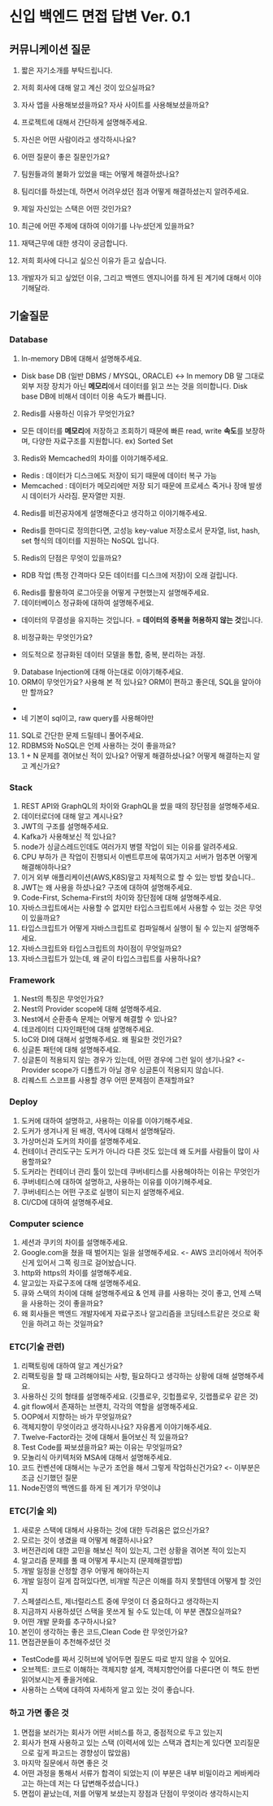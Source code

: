 # 신입 백엔드 면접 답변 Ver. 0.1

## 커뮤니케이션 질문

1. 짧은 자기소개를 부탁드립니다.
2. 저희 회사에 대해 알고 계신 것이 있으실까요?
3. 자사 앱을 사용해보셨을까요? 자사 사이트를 사용해보셨을까요?
4. 프로젝트에 대해서 간단하게 설명해주세요.
5. 자신은 어떤 사람이라고 생각하시나요?
6. 어떤 질문이 좋은 질문인가요?
7. 팀원들과의 불화가 있었을 때는 어떻게 해결하셨나요?
8. 팀리더를 하셨는데, 하면서 어려우셨던 점과 어떻게 해결하셨는지 알려주세요.

9. 제일 자신있는 스택은 어떤 것인가요?
10. 최근에 어떤 주제에 대하여 이야기를 나누셨던게 있을까요?
11. 재택근무에 대한 생각이 궁금합니다.
12. 저희 회사에 다니고 싶으신 이유가 듣고 싶습니다.
13. 개발자가 되고 싶었던 이유, 그리고 백엔드 엔지니어를 하게 된 계기에 대해서 이야기해달라.

## 기술질문

### Database

1. In-memory DB에 대해서 설명해주세요.
- Disk base DB (일반 DBMS / MYSQL, ORACLE) <-> In memory DB
말 그대로 외부 저장 장치가 아닌 **메모리**에서 데이터를 읽고 쓰는 것을 의미합니다. Disk base DB에 비해서 데이터 이용 속도가 빠릅니다.

2. Redis를 사용하신 이유가 무엇인가요?
- 모든 데이터를 **메모리**에 저장하고 조회하기 때문에 빠른 read, write **속도**를 보장하며, 다양한 자료구조를 지원합니다.
ex) Sorted Set
3. Redis와 Memcached의 차이를 이야기해주세요.
- Redis : 데이터가 디스크에도 저장이 되기 때문에 데이터 복구 가능
- Memcached : 데이터가 메모리에만 저장 되기 때문에 프로세스 죽거나 장애 
발생 시 데이터가 사라짐. 문자열만 지원.

4. Redis를 비전공자에게 설명해준다고 생각하고 이야기해주세요.
- Redis를 한마디로 정의한다면, 고성능 key-value 저장소로서 문자열, list, hash, set
형식의 데이터를 지원하는 NoSQL 입니다.
5. Redis의 단점은 무엇이 있을까요?
- RDB 작업 (특정 간격마다 모든 데이터를 디스크에 저장)이 오래 걸립니다.
6. Redis를 활용하여 로그아웃을 어떻게 구현했는지 설명해주세요.
7. 데이터베이스 정규화에 대하여 설명해주세요.
- 데이터의 무결성을 유지하는 것입니다. = **데이터의 중복을 허용하지 않는 것**입니다.
8. 비정규화는 무엇인가요?
- 의도적으로 정규화된 데이터 모델을 통합, 중복, 분리하는 과정.
9. Database Injection에 대해 아는대로 이야기해주세요.
10. ORM이 무엇인가요? 사용해 본 적 있나요? ORM이 편하고 좋은데, SQL을 알아야만 할까요?
- 
- 네 기본이 sql이고, raw query를 사용해야만 
11. SQL로 간단한 문제 드릴테니 풀어주세요.
12. RDBMS와 NoSQL은 언제 사용하는 것이 좋을까요?
13. 1 + N 문제를 겪어보신 적이 있나요? 어떻게 해결하셨나요? 어떻게 해결하는지 알고 계신가요?

### Stack

1. REST API와 GraphQL의 차이와 GraphQL을 썼을 때의 장단점을 설명해주세요.
2. 데이터로더에 대해 알고 계시나요?
3. JWT의 구조를 설명해주세요.
4. Kafka가 사용해보신 적 있나요?
5. node가 싱글스레드인데도 여러가지 병렬 작업이 되는 이유를 알려주세요.
6. CPU 부하가 큰 작업이 진행되서 이벤트루프에 묶여가지고 서버가 멈추면 어떻게 해결해야하나요?
7. 이거 외부 애플리케이션(AWS,K8S)말고 자체적으로 할 수 있는 방법 찾습니다..
8. JWT는 왜 사용을 하셨나요? 구조에 대하여 설명해주세요.
9. Code-First, Schema-First의 차이와 장단점에 대해 설명해주세요.
10. 자바스크립트에서는 사용할 수 없지만 타입스크립트에서 사용할 수 있는 것은 무엇이 있을까요?
11. 타입스크립트가 어떻게 자바스크립트로 컴파일해서 실행이 될 수 있는지 설명해주세요.
12. 자바스크립트와 타입스크립트의 차이점이 무엇일까요?
13. 자바스크립트가 있는데, 왜 굳이 타입스크립트를 사용하나요?

### Framework

1. Nest의 특징은 무엇인가요?
2. Nest의 Provider scope에 대해 설명해주세요.
3. Nest에서 순환종속 문제는 어떻게 해결할 수 있나요?
4. 데코레이터 디자인패턴에 대해 설명해주세요.
5. IoC와 DI에 대해서 설명해주세요. 왜 필요한 것인가요?
6. 싱글톤 패턴에 대해 설명해주세요.
7. 싱글톤이 적용되지 않는 경우가 있는데, 어떤 경우에 그런 일이 생기나요?
   <- Provider scope가 디폴트가 아닐 경우 싱글톤이 적용되지 않습니다.
8. 리퀘스트 스코프를 사용할 경우 어떤 문제점이 존재할까요?

### Deploy

1. 도커에 대하여 설명하고, 사용하는 이유를 이야기해주세요.
2. 도커가 생겨나게 된 배경, 역사에 대해서 설명해달라.
3. 가상머신과 도커의 차이를 설명해주세요.
4. 컨테이너 관리도구는 도커가 아니라 다른 것도 있는데 왜 도커를 사람들이 많이 사용할까요?
5. 도커라는 컨테이너 관리 툴이 있는데 쿠버네티스를 사용해야하는 이유는 무엇인가
6. 쿠버네티스에 대하여 설명하고, 사용하는 이유를 이야기해주세요.
7. 쿠버네티스는 어떤 구조로 실행이 되는지 설명해주세요.
8. CI/CD에 대하여 설명해주세요.

### Computer science

1. 세션과 쿠키의 차이를 설명해주세요.
2. Google.com을 쳤을 때 벌어지는 일을 설명해주세요. <- AWS 코리아에서 적어주신게 있어서 그쪽 링크로 걸어놨습니다.
3. http와 https의 차이를 설명해주세요.
4. 알고있는 자료구조에 대해 설명해주세요.
5. 큐와 스택의 차이에 대해 설명해주세요 & 언제 큐를 사용하는 것이 좋고, 언제 스택을 사용하는 것이 좋을까요?
6. 왜 회사들은 백엔드 개발자에게 자료구조나 알고리즘을 코딩테스트같은 것으로 확인을 하려고 하는 것일까요?

### ETC(기술 관련)

1. 리팩토링에 대하여 알고 계신가요?
2. 리팩토링을 할 때 고려해야되는 사항, 필요하다고 생각하는 상황에 대해 설명해주세요.
3. 사용하신 깃의 형태를 설명해주세요. (깃플로우, 깃헙플로우, 깃랩플로우 같은 것)
4. git flow에서 존재하는 브랜치, 각각의 역할을 설명해주세요.
5. OOP에서 지향하는 바가 무엇일까요?
6. 객체지향이 무엇이라고 생각하시나요? 자유롭게 이야기해주세요.
7. Twelve-Factor라는 것에 대해서 들어보신 적 있을까요?
8. Test Code를 짜보셨을까요? 짜는 이유는 무엇일까요?
9. 모놀리식 아키텍처와 MSA에 대해서 설명해주세요.
10. 코드 컨벤션에 대해서는 누군가 조언을 해서 그렇게 작업하신건가요? <- 이부분은 조금 신기했던 질문
11. Node진영의 백엔드를 하게 된 계기가 무엇이냐

### ETC(기술 외)

1. 새로운 스택에 대해서 사용하는 것에 대한 두려움은 없으신가요?
2. 모르는 것이 생겼을 때 어떻게 해결하시나요?
3. 버전관리에 대한 고민을 해보신 적이 있는지, 그런 상황을 겪어본 적이 있는지
4. 알고리즘 문제를 풀 때 어떻게 푸시는지 (문제해결방법)
5. 개발 일정을 산정할 경우 어떻게 해야하는지
6. 개발 일정이 길게 잡혀있다면, 비개발 직군은 이해를 하지 못할텐데 어떻게 할 것인지
7. 스페셜리스트, 제너럴리스트 중에 무엇이 더 중요하다고 생각하는지
8. 지금까지 사용하셨던 스택을 못쓰게 될 수도 있는데, 이 부분 괜찮으실까요?
9. 어떤 개발 문화를 추구하시나요?
10. 본인이 생각하는 좋은 코드,Clean Code 란 무엇인가요?
11. 면접관분들이 추천해주셨던 것

- TestCode를 짜서 깃허브에 넣어두면 질문도 따로 받지 않을 수 있어요.
- 오브젝트: 코드로 이해하는 객체지향 설계, 객체지향언어를 다룬다면 이 책도 한번 읽어보시는게 좋을거에요.
- 사용하는 스택에 대하여 자세하게 알고 있는 것이 좋습니다.

### 하고 가면 좋은 것

1. 면접을 보러가는 회사가 어떤 서비스를 하고, 중점적으로 두고 있는지
2. 회사가 현재 사용하고 있는 스택 (이력서에 있는 스택과 겹치는게 있다면 꼬리질문으로 깊게 파고드는 경향성이 많았음)
3. 마지막 질문에서 하면 좋은 것
4. 어떤 과정을 통해서 서류가 합격이 되었는지 (이 부분은 내부 비밀이라고 케바케라고는 하는데 저는 다 답변해주셨습니다.)
5. 면접이 끝났는데, 저를 어떻게 보셨는지 장점과 단점이 무엇이라 생각하시는지
